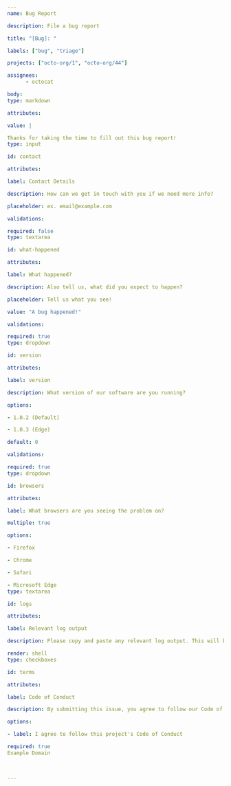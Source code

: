 ```yaml
---
name: Bug Report

description: File a bug report

title: "[Bug]: "

labels: ["bug", "triage"]

projects: ["octo-org/1", "octo-org/44"]

assignees:
      - octocat

body:
type: markdown

attributes:

value: |

Thanks for taking the time to fill out this bug report!
type: input

id: contact

attributes:

label: Contact Details

description: How can we get in touch with you if we need more info?

placeholder: ex. email@example.com

validations:

required: false
type: textarea

id: what-happened

attributes:

label: What happened?

description: Also tell us, what did you expect to happen?

placeholder: Tell us what you see!

value: "A bug happened!"

validations:

required: true
type: dropdown

id: version

attributes:

label: version

description: What version of our software are you running?

options:

- 1.0.2 (Default)

- 1.0.3 (Edge)

default: 0

validations:

required: true
type: dropdown

id: browsers

attributes:

label: What browsers are you seeing the problem on?

multiple: true

options:

- Firefox

- Chrome

- Safari

- Microsoft Edge
type: textarea

id: logs

attributes:

label: Relevant log output

description: Please copy and paste any relevant log output. This will be automatically formatted into code, so no need for backticks.

render: shell
type: checkboxes

id: terms

attributes:

label: Code of Conduct

description: By submitting this issue, you agree to follow our Code of Conduct

options:

- label: I agree to follow this project's Code of Conduct

required: true
Example Domain
      
        
    
---
```






